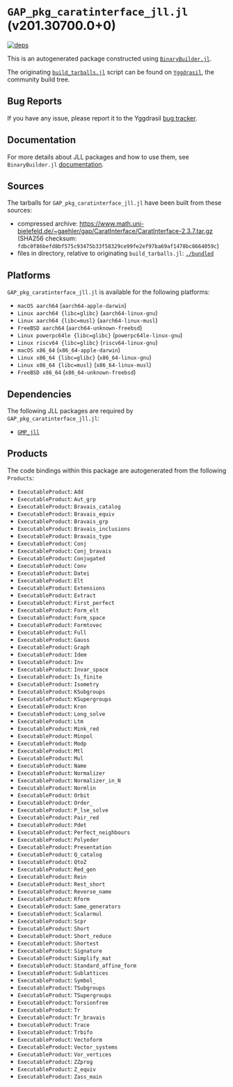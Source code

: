 # `GAP_pkg_caratinterface_jll.jl` (v201.30700.0+0)

[![deps](https://juliahub.com/docs/GAP_pkg_caratinterface_jll/deps.svg)](https://juliahub.com/ui/Packages/General/GAP_pkg_caratinterface_jll/)

This is an autogenerated package constructed using [`BinaryBuilder.jl`](https://github.com/JuliaPackaging/BinaryBuilder.jl).

The originating [`build_tarballs.jl`](https://github.com/JuliaPackaging/Yggdrasil/blob/60113b79e15ac7a5a47579d37f492c0425eae548/G/GAP_pkg/GAP_pkg_caratinterface/build_tarballs.jl) script can be found on [`Yggdrasil`](https://github.com/JuliaPackaging/Yggdrasil/), the community build tree.

## Bug Reports

If you have any issue, please report it to the Yggdrasil [bug tracker](https://github.com/JuliaPackaging/Yggdrasil/issues).

## Documentation

For more details about JLL packages and how to use them, see `BinaryBuilder.jl` [documentation](https://docs.binarybuilder.org/stable/jll/).

## Sources

The tarballs for `GAP_pkg_caratinterface_jll.jl` have been built from these sources:

* compressed archive: https://www.math.uni-bielefeld.de/~gaehler/gap/CaratInterface/CaratInterface-2.3.7.tar.gz (SHA256 checksum: `fdbc0f86befd8bf575c93475b33f58329ce99fe2ef97ba69af1478bc8664059c`)
* files in directory, relative to originating `build_tarballs.jl`: [`./bundled`](https://github.com/JuliaPackaging/Yggdrasil/tree/60113b79e15ac7a5a47579d37f492c0425eae548/G/GAP_pkg/GAP_pkg_caratinterface/bundled)

## Platforms

`GAP_pkg_caratinterface_jll.jl` is available for the following platforms:

* `macOS aarch64` (`aarch64-apple-darwin`)
* `Linux aarch64 {libc=glibc}` (`aarch64-linux-gnu`)
* `Linux aarch64 {libc=musl}` (`aarch64-linux-musl`)
* `FreeBSD aarch64` (`aarch64-unknown-freebsd`)
* `Linux powerpc64le {libc=glibc}` (`powerpc64le-linux-gnu`)
* `Linux riscv64 {libc=glibc}` (`riscv64-linux-gnu`)
* `macOS x86_64` (`x86_64-apple-darwin`)
* `Linux x86_64 {libc=glibc}` (`x86_64-linux-gnu`)
* `Linux x86_64 {libc=musl}` (`x86_64-linux-musl`)
* `FreeBSD x86_64` (`x86_64-unknown-freebsd`)

## Dependencies

The following JLL packages are required by `GAP_pkg_caratinterface_jll.jl`:

* [`GMP_jll`](https://github.com/JuliaBinaryWrappers/GMP_jll.jl)

## Products

The code bindings within this package are autogenerated from the following `Products`:

* `ExecutableProduct`: `Add`
* `ExecutableProduct`: `Aut_grp`
* `ExecutableProduct`: `Bravais_catalog`
* `ExecutableProduct`: `Bravais_equiv`
* `ExecutableProduct`: `Bravais_grp`
* `ExecutableProduct`: `Bravais_inclusions`
* `ExecutableProduct`: `Bravais_type`
* `ExecutableProduct`: `Conj`
* `ExecutableProduct`: `Conj_bravais`
* `ExecutableProduct`: `Conjugated`
* `ExecutableProduct`: `Conv`
* `ExecutableProduct`: `Datei`
* `ExecutableProduct`: `Elt`
* `ExecutableProduct`: `Extensions`
* `ExecutableProduct`: `Extract`
* `ExecutableProduct`: `First_perfect`
* `ExecutableProduct`: `Form_elt`
* `ExecutableProduct`: `Form_space`
* `ExecutableProduct`: `Formtovec`
* `ExecutableProduct`: `Full`
* `ExecutableProduct`: `Gauss`
* `ExecutableProduct`: `Graph`
* `ExecutableProduct`: `Idem`
* `ExecutableProduct`: `Inv`
* `ExecutableProduct`: `Invar_space`
* `ExecutableProduct`: `Is_finite`
* `ExecutableProduct`: `Isometry`
* `ExecutableProduct`: `KSubgroups`
* `ExecutableProduct`: `KSupergroups`
* `ExecutableProduct`: `Kron`
* `ExecutableProduct`: `Long_solve`
* `ExecutableProduct`: `Ltm`
* `ExecutableProduct`: `Mink_red`
* `ExecutableProduct`: `Minpol`
* `ExecutableProduct`: `Modp`
* `ExecutableProduct`: `Mtl`
* `ExecutableProduct`: `Mul`
* `ExecutableProduct`: `Name`
* `ExecutableProduct`: `Normalizer`
* `ExecutableProduct`: `Normalizer_in_N`
* `ExecutableProduct`: `Normlin`
* `ExecutableProduct`: `Orbit`
* `ExecutableProduct`: `Order_`
* `ExecutableProduct`: `P_lse_solve`
* `ExecutableProduct`: `Pair_red`
* `ExecutableProduct`: `Pdet`
* `ExecutableProduct`: `Perfect_neighbours`
* `ExecutableProduct`: `Polyeder`
* `ExecutableProduct`: `Presentation`
* `ExecutableProduct`: `Q_catalog`
* `ExecutableProduct`: `QtoZ`
* `ExecutableProduct`: `Red_gen`
* `ExecutableProduct`: `Rein`
* `ExecutableProduct`: `Rest_short`
* `ExecutableProduct`: `Reverse_name`
* `ExecutableProduct`: `Rform`
* `ExecutableProduct`: `Same_generators`
* `ExecutableProduct`: `Scalarmul`
* `ExecutableProduct`: `Scpr`
* `ExecutableProduct`: `Short`
* `ExecutableProduct`: `Short_reduce`
* `ExecutableProduct`: `Shortest`
* `ExecutableProduct`: `Signature`
* `ExecutableProduct`: `Simplify_mat`
* `ExecutableProduct`: `Standard_affine_form`
* `ExecutableProduct`: `Sublattices`
* `ExecutableProduct`: `Symbol_`
* `ExecutableProduct`: `TSubgroups`
* `ExecutableProduct`: `TSupergroups`
* `ExecutableProduct`: `Torsionfree`
* `ExecutableProduct`: `Tr`
* `ExecutableProduct`: `Tr_bravais`
* `ExecutableProduct`: `Trace`
* `ExecutableProduct`: `Trbifo`
* `ExecutableProduct`: `Vectoform`
* `ExecutableProduct`: `Vector_systems`
* `ExecutableProduct`: `Vor_vertices`
* `ExecutableProduct`: `ZZprog`
* `ExecutableProduct`: `Z_equiv`
* `ExecutableProduct`: `Zass_main`
